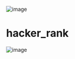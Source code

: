 ![image](https://github.com/ananayrawat/hacker_rank/assets/149882656/5d4859d6-a6c6-48f3-851a-51e6c8bede90)
# hacker_rank
![image](https://github.com/ananayrawat/hacker_rank/assets/149882656/796ed575-791f-4768-8797-c76b1a36b0eb)
